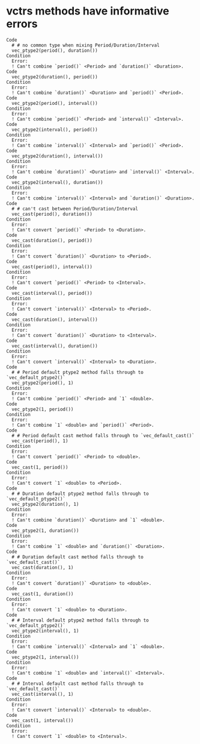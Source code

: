 # vctrs methods have informative errors

    Code
      # # no common type when mixing Period/Duration/Interval
      vec_ptype2(period(), duration())
    Condition
      Error:
      ! Can't combine `period()` <Period> and `duration()` <Duration>.
    Code
      vec_ptype2(duration(), period())
    Condition
      Error:
      ! Can't combine `duration()` <Duration> and `period()` <Period>.
    Code
      vec_ptype2(period(), interval())
    Condition
      Error:
      ! Can't combine `period()` <Period> and `interval()` <Interval>.
    Code
      vec_ptype2(interval(), period())
    Condition
      Error:
      ! Can't combine `interval()` <Interval> and `period()` <Period>.
    Code
      vec_ptype2(duration(), interval())
    Condition
      Error:
      ! Can't combine `duration()` <Duration> and `interval()` <Interval>.
    Code
      vec_ptype2(interval(), duration())
    Condition
      Error:
      ! Can't combine `interval()` <Interval> and `duration()` <Duration>.
    Code
      # # can't cast between Period/Duration/Interval
      vec_cast(period(), duration())
    Condition
      Error:
      ! Can't convert `period()` <Period> to <Duration>.
    Code
      vec_cast(duration(), period())
    Condition
      Error:
      ! Can't convert `duration()` <Duration> to <Period>.
    Code
      vec_cast(period(), interval())
    Condition
      Error:
      ! Can't convert `period()` <Period> to <Interval>.
    Code
      vec_cast(interval(), period())
    Condition
      Error:
      ! Can't convert `interval()` <Interval> to <Period>.
    Code
      vec_cast(duration(), interval())
    Condition
      Error:
      ! Can't convert `duration()` <Duration> to <Interval>.
    Code
      vec_cast(interval(), duration())
    Condition
      Error:
      ! Can't convert `interval()` <Interval> to <Duration>.
    Code
      # # Period default ptype2 method falls through to `vec_default_ptype2()`
      vec_ptype2(period(), 1)
    Condition
      Error:
      ! Can't combine `period()` <Period> and `1` <double>.
    Code
      vec_ptype2(1, period())
    Condition
      Error:
      ! Can't combine `1` <double> and `period()` <Period>.
    Code
      # # Period default cast method falls through to `vec_default_cast()`
      vec_cast(period(), 1)
    Condition
      Error:
      ! Can't convert `period()` <Period> to <double>.
    Code
      vec_cast(1, period())
    Condition
      Error:
      ! Can't convert `1` <double> to <Period>.
    Code
      # # Duration default ptype2 method falls through to `vec_default_ptype2()`
      vec_ptype2(duration(), 1)
    Condition
      Error:
      ! Can't combine `duration()` <Duration> and `1` <double>.
    Code
      vec_ptype2(1, duration())
    Condition
      Error:
      ! Can't combine `1` <double> and `duration()` <Duration>.
    Code
      # # Duration default cast method falls through to `vec_default_cast()`
      vec_cast(duration(), 1)
    Condition
      Error:
      ! Can't convert `duration()` <Duration> to <double>.
    Code
      vec_cast(1, duration())
    Condition
      Error:
      ! Can't convert `1` <double> to <Duration>.
    Code
      # # Interval default ptype2 method falls through to `vec_default_ptype2()`
      vec_ptype2(interval(), 1)
    Condition
      Error:
      ! Can't combine `interval()` <Interval> and `1` <double>.
    Code
      vec_ptype2(1, interval())
    Condition
      Error:
      ! Can't combine `1` <double> and `interval()` <Interval>.
    Code
      # # Interval default cast method falls through to `vec_default_cast()`
      vec_cast(interval(), 1)
    Condition
      Error:
      ! Can't convert `interval()` <Interval> to <double>.
    Code
      vec_cast(1, interval())
    Condition
      Error:
      ! Can't convert `1` <double> to <Interval>.

